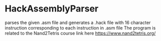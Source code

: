 # HackAssemblyParser
parses the given .asm file and generates a .hack file with 16 character instruction corresponding to each instruction in .asm file 
The program is related to the Nand2Tetris course link here https://www.nand2tetris.org/
